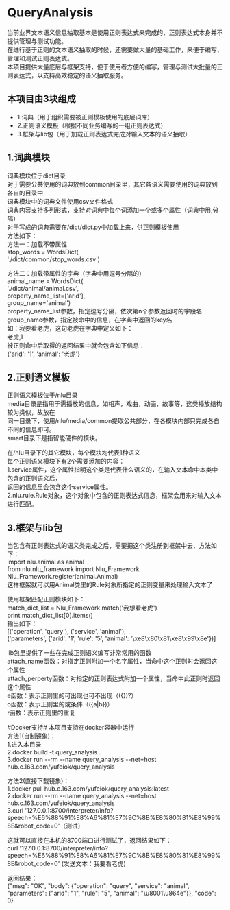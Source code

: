 # QueryAnalysis #

当前业界文本语义信息抽取基本是使用正则表达式来完成的，正则表达式本身并不提供管理与测试功能。  
在进行基于正则的文本语义抽取的时候，还需要做大量的基础工作，来便于编写、管理和测试正则表达式。  
本项目提供大量底层与框架支持，便于使用者方便的编写，管理与测试大批量的正则表达式，以支持高效稳定的语义抽取服务。  

## 本项目由3块组成 ##
* 1.词典（用于组织需要被正则模板使用的底层词库）  
* 2.正则语义模板（根据不同业务编写的一组正则表达式）  
* 3.框架与lib包（用于加载正则表达式完成对输入文本的语义抽取）  

## 1.词典模块 ##
词典模块位于dict目录  
对于需要公共使用的词典放到common目录里，其它各语义需要使用的词典放到各自的目录中  
词典模块中的词典文件使用csv文件格式  
词典内容支持多列形式，支持对词典中每个词添加一个或多个属性（词典中用,分隔）  
对于写成的词典需要在/dict/dict.py中加载上来，供正则模板使用  
方法如下：  
方法一：加载不带属性  
stop_words = WordsDict(  
    './dict/common/stop_words.csv')  

方法二：加载带属性的字典（字典中用逗号分隔的）  
animal_name = WordsDict(  
    './dict/animal/animal.csv',  
    property_name_list=['arid'],  
    group_name='animal')  
property_name_list参数，指定逗号分隔，依次第n个参数返回时的字段名  
group_name参数，指定被命中的信息，在字典中返回的key名  
如：我要看老虎，这句老虎在字典中定义如下：  
老虎,1  
被正则命中后取得的返回结果中就会包含如下信息：  
{'arid': '1', 'animal': '老虎'}  

## 2.正则语义模板 ##
正则语义模板位于/nlu目录  
media目录是指用于需播放的信息，如相声，戏曲，动画，故事等，这类播放结构较为类似，故放在  
同一目录下，使用/nlu/media/common提取公共部分，在各模块内部只完成各自不同的信息即可。  
smart目录下是指智能硬件的模块。  

在/nlu目录下的其它模块，每个模块均代表1种语义  
每个正则语义模块下有2个需要添加的内容：  
1.service属性，这个属性指明这个类是代表什么语义的，在输入文本命中本类中包含的正则语义后，  
返回的信息里会包含这个service属性。  
2.nlu.rule.Rule对象，这个对象中包含的正则表达式信息，框架会用来对输入文本进行匹配。  

## 3.框架与lib包 ##
当包含有正则表达式的语义类完成之后，需要把这个类注册到框架中去，方法如下：  
import nlu.animal as animal  
from nlu.nlu_framework import Nlu_Framework  
Nlu_Framework.register(animal.Animal)  
这样框架就可以用Animal类里的Rule对象所指定的正则变量来处理输入文本了  

使用框架匹配正则模块如下：  
match_dict_list = Nlu_Framework.match('我想看老虎')  
print  match_dict_list[0].items()  
输出如下：  
[('operation', 'query'), ('service', 'animal'),  
('parameters', {'arid': '1', 'rule': '5', 'animal': '\xe8\x80\x81\xe8\x99\x8e'})]  

lib包里提供了一些在完成正则语义编写非常常用的函数  
attach_name函数：对指定正则附加一个名字属性，当命中这个正则时会返回这个属性  
attach_perperty函数：对指定的正则表达式附加一个属性，当命中此正则时返回这个属性  
e函数：表示正则里的可出现也可不出现（({})?）  
o函数：表示正则里的或条件（({a|b})）  
r函数：表示正则里的重复  

#Docker支持#
本项目支持在docker容器中运行  
方法1(自制镜象)：  
1.进入本目录  
2.docker build -t query_analysis .  
3.docker run --rm --name query_analysis --net=host hub.c.163.com/yufeiok/query_analysis  

方法2(直接下载镜象)：  
1.docker pull hub.c.163.com/yufeiok/query_analysis:latest  
2.docker run --rm --name query_analysis --net=host hub.c.163.com/yufeiok/query_analysis  
3.curl '127.0.0.1:8700/interpreter/info?speech=%E6%88%91%E8%A6%81%E7%9C%8B%E8%80%81%E8%99%8E&robot_code=0'（测试）  

这就可以直接在本机的8700端口进行测试了，返回结果如下：  
curl '127.0.0.1:8700/interpreter/info?speech=%E6%88%91%E8%A6%81%E7%9C%8B%E8%80%81%E8%99%8E&robot_code=0' (发送文本：我要看老虎)  

返回结果：  
{"msg": "OK", "body": {"operation": "query", "service": "animal", "parameters": {"arid": "1", "rule": "5", "animal":   "\u8001\u864e"}}, "code": 0}  
